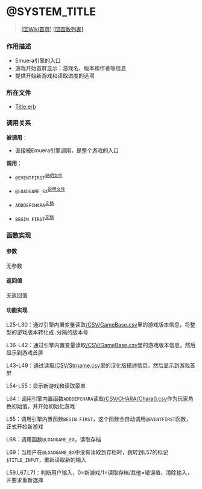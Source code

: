 ﻿# @SYSTEM_TITLE

> [\[回Wiki首页\]](/Wiki) [\[回函数列表\]](/Wiki/function/README.md)

### 作用描述

+ Emuera引擎的入口
+ 游戏开始首屏显示：游戏名、版本和作者等信息
+ 提供开始新游戏和读取进度的选项

### 所在文件

+ [Title.erb](/ERB/Title.erb#L14-L75)

### 调用关系

**被调用**：

+ 直接被Emuera引擎调用，是整个游戏的入口

**调用**：

+ `@EVENTFIRST`<sup>[说明文件](/Wiki/function/e/eventfirst.md)</sup>

+ `@LOADGAME_EX`<sup>[说明文件](/Wiki/function/l/loadgame_ex.md)</sup>

+ `ADDDEFCHARA`<sup>[文档](https://osdn.net/projects/emuera/wiki/excom%23h5-ADDDEFCHARA)</sup>

+ `BEGIN FIRST`<sup>[文档](https://osdn.net/projects/emuera/wiki/excom#h5-BEGIN.20.3C.E3.82.AD.E3.83.BC.E3.83.AF.E3.83.BC.E3.83.89.3E)</sup>

### 函数实现

#### 参数

无参数

#### 返回值

无返回值

#### 功能实现

L25-L30：通过引擎内置变量读取[/CSV/GameBase.csv](/CSV/GameBase.csv)里的游戏版本信息，将整型的游戏版本转化成`.`分隔的版本号

L36-L42：通过引擎内置变量读取[/CSV/GameBase.csv](/CSV/GameBase.csv)里的游戏版本信息，然后显示到游戏首屏

L43-L49：通过读取[/CSV/Strname.csv](/CSV/Strname.csv)里的汉化版描述信息，然后显示到游戏首屏

L54-L55：显示新游戏和读取菜单

L64：调用引擎内置函数`ADDDEFCHARA`读取[/CSV/CHARA/Chara0.csv](/CSV/CHARA/Chara0.csv)作为玩家角色初始值，并开始初始化游戏

L65：调用引擎内置函数`BEGIN FIRST`，这个函数会自动调用`@EVENTFIRST`函数，正式开始新游戏

L68：调用函数`@LOADGAME_EX`，读取存档

L69：当用户在`@LOADGAME_EX`中没有读取到存档时，跳转到L57的标记`$TITLE_INPUT`，重新读取新的输入

L59.L67.L71：判断用户输入，0=新游戏/1=读取存档/其他=错误值，清除输入，并要求重新选择

